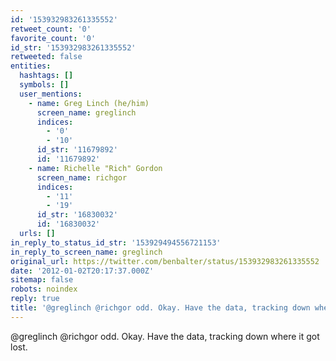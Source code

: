 ```yaml
---
id: '153932983261335552'
retweet_count: '0'
favorite_count: '0'
id_str: '153932983261335552'
retweeted: false
entities:
  hashtags: []
  symbols: []
  user_mentions:
    - name: Greg Linch (he/him)
      screen_name: greglinch
      indices:
        - '0'
        - '10'
      id_str: '11679892'
      id: '11679892'
    - name: Richelle "Rich" Gordon
      screen_name: richgor
      indices:
        - '11'
        - '19'
      id_str: '16830032'
      id: '16830032'
  urls: []
in_reply_to_status_id_str: '153929494556721153'
in_reply_to_screen_name: greglinch
original_url: https://twitter.com/benbalter/status/153932983261335552
date: '2012-01-02T20:17:37.000Z'
sitemap: false
robots: noindex
reply: true
title: '@greglinch @richgor odd. Okay. Have the data, tracking down where it got lost.'
---
```


@greglinch @richgor odd. Okay. Have the data, tracking down where it got lost.
